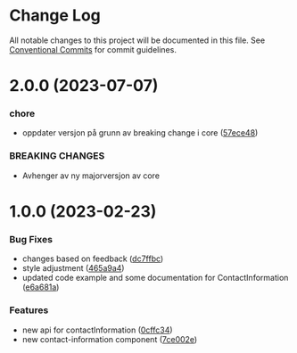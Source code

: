 # Change Log

All notable changes to this project will be documented in this file.
See [Conventional Commits](https://conventionalcommits.org) for commit guidelines.

# 2.0.0 (2023-07-07)

### chore

- oppdater versjon på grunn av breaking change i core ([57ece48](https://github.com/fremtind/jokul/commit/57ece48fa0192fe825b544fdac24cdd56e58d0df))

### BREAKING CHANGES

- Avhenger av ny majorversjon av core

# 1.0.0 (2023-02-23)

### Bug Fixes

-   changes based on feedback ([dc7ffbc](https://github.com/fremtind/jokul/commit/dc7ffbcb709efd90cb9287c465c963ecd166cfc7))
-   style adjustment ([465a9a4](https://github.com/fremtind/jokul/commit/465a9a4d812ab10eb4025b8dcf8572fe7b0eeb0c))
-   updated code example and some documentation for ContactInformation ([e6a681a](https://github.com/fremtind/jokul/commit/e6a681a06a2cc9ef385fc05f6db0cd7d40f97410))

### Features

-   new api for contactInformation ([0cffc34](https://github.com/fremtind/jokul/commit/0cffc3410ede72b8fb35273d85b02c8bdd0d31bb))
-   new contact-information component ([7ce002e](https://github.com/fremtind/jokul/commit/7ce002e7c0506a4b2eea6c21a98ab39e02a568b4))
